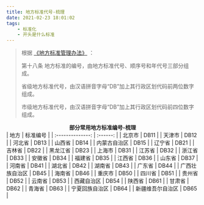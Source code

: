 ```yaml
---
title: 地方标准代号-梳理
date: 2021-02-23 18:01:02
tags: 
	- 标准化
	- 开头是什么标准
---
```


> 根据 [《地方标准管理办法》](http://www.sac.gov.cn/sbgs/flfg/fl/sjbzdfl/202003/t20200318_346292.htm) ：
>
> 第十八条 地方标准的编号，由地方标准代号、顺序号和年代号三部分组成。
>
> 省级地方标准代号，由汉语拼音字母“DB”加上其行政区划代码前两位数字组成。
>
> 市级地方标准代号，由汉语拼音字母“DB”加上其行政区划代码前四位数字组成。

<center><b>部分常用地方标准编号-梳理</b></center>
|       地方       | 标准编号 |
| :--------------: | :------: |
|      北京市      |   DB11   |
|      天津市      |   DB12   |
|      河北省      |   DB13   |
|      山西省      |   DB14   |
|   内蒙古自治区   |   DB15   |
|      辽宁省      |   DB21   |
|      吉林省      |   DB22   |
|     黑龙江省     |   DB23   |
|      上海市      |   DB31   |
|      江苏省      |   DB32   |
|      浙江省      |   DB33   |
|      安徽省      |   DB34   |
|      福建省      |   DB35   |
|      江西省      |   DB36   |
|      山东省      |   DB37   |
|      河南省      |   DB41   |
|      湖北省      |   DB42   |
|      湖南省      |   DB43   |
|      广东省      |   DB44   |
|  广西壮族自治区  |   DB45   |
|      海南省      |   DB46   |
|      重庆市      |   DB50   |
|      四川省      |   DB51   |
|      贵州省      |   DB52   |
|      云南省      |   DB53   |
|    西藏自治区    |   DB54   |
|      陕西省      |   DB61   |
|      甘肃省      |   DB62   |
|      青海省      |   DB63   |
|  宁夏回族自治区  |   DB64   |
| 新疆维吾尔自治区 |   DB65   |

